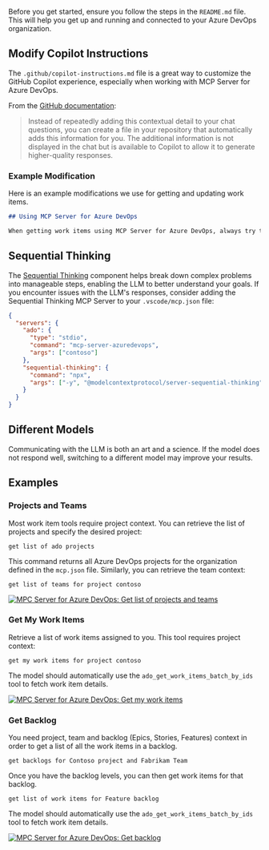 Before you get started, ensure you follow the steps in the `README.md` file. This will help you get up and running and connected to your Azure DevOps organization.

## Modify Copilot Instructions

The `.github/copilot-instructions.md` file is a great way to customize the GitHub Copilot experience, especially when working with MCP Server for Azure DevOps.

From the [GitHub documentation](https://docs.github.com/en/copilot/customizing-copilot/adding-repository-custom-instructions-for-github-copilot):

> Instead of repeatedly adding this contextual detail to your chat questions, you can create a file in your repository that automatically adds this information for you. The additional information is not displayed in the chat but is available to Copilot to allow it to generate higher-quality responses.

### Example Modification

Here is an example modifications we use for getting and updating work items.

```markdown
## Using MCP Server for Azure DevOps

When getting work items using MCP Server for Azure DevOps, always try to use batch tools for updates instead of many individual single updates. For updates, try and update up to 200 updates in a single batch. When getting work items, once you get the list of IDs, use the tool `get_work_items_batch_by_ids` to get the work item details. By default, show fields ID, Type, Title, State. Show work item results in a rendered markdown table.
```

## Sequential Thinking

The [Sequential Thinking](https://mcp.so/server/sequentialthinking) component helps break down complex problems into manageable steps, enabling the LLM to better understand your goals. If you encounter issues with the LLM's responses, consider adding the Sequential Thinking MCP Server to your `.vscode/mcp.json` file:

```json
{
  "servers": {
    "ado": {
      "type": "stdio",
      "command": "mcp-server-azuredevops",
      "args": ["contoso"]
    },
    "sequential-thinking": {
      "command": "npx",
      "args": ["-y", "@modelcontextprotocol/server-sequential-thinking"]
    }
  }
}
```

## Different Models

Communicating with the LLM is both an art and a science. If the model does not respond well, switching to a different model may improve your results.

## Examples

### Projects and Teams

Most work item tools require project context. You can retrieve the list of projects and specify the desired project:

```plaintext
get list of ado projects
```

This command returns all Azure DevOps projects for the organization defined in the `mcp.json` file. Similarly, you can retrieve the team context:

```plaintext
get list of teams for project contoso
```

[![MPC Server for Azure DevOps: Get list of projects and teams](https://i9.ytimg.com/vi_webp/y_ri8n7mBlg/mqdefault.webp?sqp=CPjD7sAG&rs=AOn4CLC_vP4RGB4n-umKDZoaSTk8FTamUQ)](https://youtu.be/x579E4_jNtY "MPC Server for Azure DevOps: Get list of projects and teams")

### Get My Work Items

Retrieve a list of work items assigned to you. This tool requires project context:

```plaintext
get my work items for project contoso
```

The model should automatically use the `ado_get_work_items_batch_by_ids` tool to fetch work item details.

[![MPC Server for Azure DevOps: Get my work items](https://i9.ytimg.com/vi_webp/x579E4_jNtY/mqdefault.webp?sqp=CPjD7sAG&rs=AOn4CLDeEq2Fr67GRW81zj3jInz-NSB2BA)](https://youtu.be/y_ri8n7mBlg "MPC Server for Azure DevOps: Get my work items")

### Get Backlog

You need project, team and backlog (Epics, Stories, Features) context in order to get a list of all the work items in a backlog.

```plaintext
get backlogs for Contoso project and Fabrikam Team
```

Once you have the backlog levels, you can then get work items for that backlog.

```plaintext
get list of work items for Feature backlog
```

The model should automatically use the `ado_get_work_items_batch_by_ids` tool to fetch work item details.

[![MPC Server for Azure DevOps: Get backlog](https://i9.ytimg.com/vi/LouuyoscNrI/mqdefault.jpg?sqp=CNzd7sAG-oaymwEmCMACELQB8quKqQMa8AEB-AHUBoAC4AOKAgwIABABGGUgZShlMA8=&rs=AOn4CLCwbaa2CKiyiIfOkpNdHv3fcbIwdA)](https://youtu.be/LouuyoscNrI "MPC Server for Azure DevOps: Get backlog")